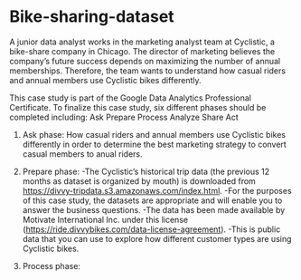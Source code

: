 # Bike-sharing-dataset
A junior data analyst works in the marketing analyst team at Cyclistic, a bike-share company in Chicago. The director of marketing believes the company’s future success depends on maximizing the number of annual memberships. Therefore, the team wants to understand how casual riders and annual members use Cyclistic bikes differently. 

This case study is part of the Google Data Analytics Professional Certificate. 
To finalize this case study, six different phases should be completed including: Ask  Prepare  Process  Analyze  Share  Act

1) Ask phase:
How casual riders and annual members use Cyclistic bikes differently in order to determine the best marketing strategy to convert casual members to anual riders.

2) Prepare phase:
-The Cyclistic’s historical trip data (the previous 12 months as dataset is organized by mouth) is downloaded from https://divvy-tripdata.s3.amazonaws.com/index.html. 
-For the purposes of this case study, the datasets are appropriate and will enable you to answer the business questions. 
-The data has been made available by Motivate International Inc. under this license (https://ride.divvybikes.com/data-license-agreement). 
-This is public data that you can use to explore how different customer types are using Cyclistic bikes. 

3) Process phase:

